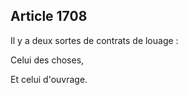 Article 1708
----
Il y a deux sortes de contrats de louage :

Celui des choses,

Et celui d'ouvrage.

